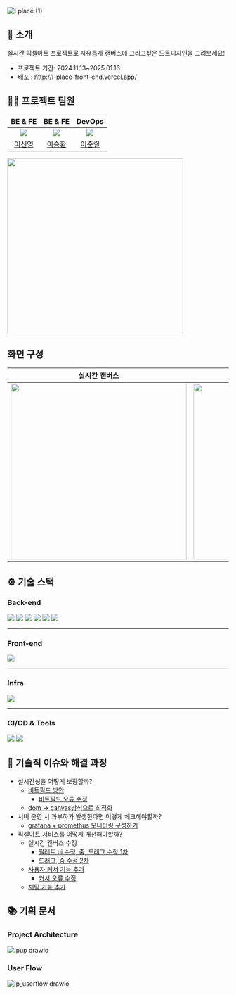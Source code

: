 ![Lplace (1)](https://github.com/user-attachments/assets/fd73f43c-2478-4ded-8aa0-71117c0f8bb8)


</div> 

## 📝 소개
실시간 픽셀아트 프로젝트로 자유롭게 캔버스에 그리고싶은 도트디자인을 그려보세요!

- 프로젝트 기간: 2024.11.13~2025.01.16
- 배포 : http://l-place-front-end.vercel.app/

## 💁‍♂️ 프로젝트 팀원
| BE & FE  | BE & FE | DevOps
|:---:|:---:|:---:|
| ![](https://github.com/Hello-LSY.png?size=120)  | ![](https://github.com/realcold0.png?size=120) | ![](https://github.com/lee-JunR.png?size=120)
| [이신영](https://github.com/Hello-LSY)         |  [이승환](https://github.com/realcold0) | [이준렬](https://github.com/lee-JunR)          

<img src="https://github.com/user-attachments/assets/246ea1a8-2abf-45db-b3af-dad24cf7aaab" width="400"/>

## 화면 구성
|실시간 캔버스|채팅|
|:---:|:---:|
|<img src="https://github.com/user-attachments/assets/cfa547b9-8eea-485c-8050-45452cf99bd2" width="400"/>|<img src="https://github.com/user-attachments/assets/25c8ad40-e65c-4067-8a95-da2d252e6810" width="400"/>|


## **⚙ 기술 스택**
### **Back-end**
<div>
<img src="https://img.shields.io/badge/Java-007396?style=for-the-badge&logo=java&logoColor=white" />
<img src="https://img.shields.io/badge/Spring_Boot-6DB33F?style=for-the-badge&logo=spring-boot&logoColor=white" />
<img src="https://img.shields.io/badge/Redis-DC382D?style=for-the-badge&logo=redis&logoColor=white" />
<img src="https://img.shields.io/badge/Docker-2496ED?style=for-the-badge&logo=docker&logoColor=white" />
<img src="https://img.shields.io/badge/Grafana-F46800?style=for-the-badge&logo=grafana&logoColor=white" />
<img src="https://img.shields.io/badge/Prometheus-E6522C?style=for-the-badge&logo=prometheus&logoColor=white" />
</div>

---

### **Front-end**
<div>
<img src="https://img.shields.io/badge/React-61DAFB?style=for-the-badge&logo=react&logoColor=black" />
</div>

---

### **Infra**
<div>
<img src="https://img.shields.io/badge/AWS_EC2-FF9900?style=for-the-badge&logo=amazon-aws&logoColor=white" />
</div>

---

### **CI/CD & Tools**
<div>
<img src="https://img.shields.io/badge/GitHub-181717?style=for-the-badge&logo=github&logoColor=white" />
<img src="https://img.shields.io/badge/GitHub_Actions-2088FF?style=for-the-badge&logo=github-actions&logoColor=white" />
</div>

## 🤔 기술적 이슈와 해결 과정

- 실시간성을 어떻게 보장할까?
  - [비트필드 방안](https://github.com/LuckySevenLeeThree/l-place-back-end/pull/1)
    - [비트필드 오류 수정](https://github.com/LuckySevenLeeThree/l-place-back-end/pull/7)
  - [dom -> canvas방식으로 최적화](https://github.com/LuckySevenLeeThree/l-place-front-end/pull/2)
- 서버 운영 시 과부하가 발생한다면 어떻게 체크해야할까?
  - [grafana + promethus 모니터링 구성하기](https://github.com/LuckySevenLeeThree/l-place-back-end/issues/4)
- 픽셀아트 서비스를 어떻게 개선해야할까?
  - 실시간 캔버스 수정
    - [팔레트 ui 수정, 줌, 드래그 수정 1차](https://github.com/LuckySevenLeeThree/l-place-front-end/pull/3)
    - [드래그, 줌 수정 2차](https://github.com/LuckySevenLeeThree/l-place-front-end/pull/5)
  - [사용자 커서 기능 추가](https://github.com/LuckySevenLeeThree/l-place-front-end/pull/4)
    - [커서 오류 수정](https://github.com/LuckySevenLeeThree/l-place-front-end/pull/7)
  - [채팅 기능 추가](https://github.com/LuckySevenLeeThree/l-place-front-end/pull/1)

## 📚 기획 문서

### Project Architecture
![lpup drawio](https://github.com/user-attachments/assets/12c96d19-0db4-4a19-b9a5-255c705aa36d)


### User Flow
![lp_userflow drawio](https://github.com/user-attachments/assets/71080a2d-926c-4154-a424-7eee0832502a)


